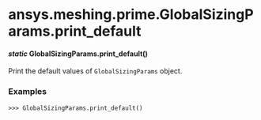 # ansys.meshing.prime.GlobalSizingParams.print_default



#### *static* GlobalSizingParams.print_default()

Print the default values of `GlobalSizingParams` object.

### Examples

```pycon
>>> GlobalSizingParams.print_default()
```

<!-- !! processed by numpydoc !! -->
